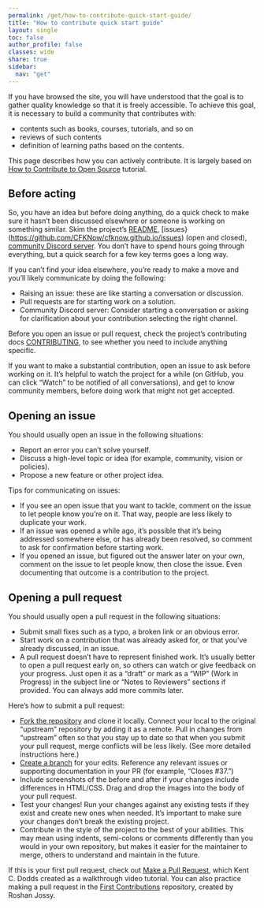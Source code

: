 ```yaml
---
permalink: /get/how-to-contribute-quick-start-guide/
title: "How to contribute quick start guide"
layout: single
toc: false
author_profile: false
classes: wide
share: true
sidebar:
  nav: "get"
---
```


If you have browsed the site, you will have understood that the goal is to gather quality knowledge so that it is freely accessible. To achieve this goal, it is necessary to build a community that contributes with:
- contents such as books, courses, tutorials, and so on
- reviews of such contents
- definition of learning paths based on the contents.

This page describes how you can actively contribute. It is largely based on [How to Contribute to Open Source](https://opensource.guide/how-to-contribute/) tutorial.

## Before acting
So, you have an idea but before doing anything, do a quick check to make sure it hasn’t been discussed elsewhere or someone is working on something similar. Skim the project’s [README](https://github.com/CFKNow/cfknow.github.io), [issues}(https://github.com/CFKNow/cfknow.github.io/issues) (open and closed), [community Discord server](https://cfknow.github.io/community/). You don’t have to spend hours going through everything, but a quick search for a few key terms goes a long way.

If you can’t find your idea elsewhere, you’re ready to make a move and you’ll likely communicate by doing the following:
- Raising an issue: these are like starting a conversation or discussion.
- Pull requests are for starting work on a solution.
- Community Discord server: Consider starting a conversation or asking for clarification about your contribution selecting the right channel.

Before you open an issue or pull request, check the project’s contributing docs [CONTRIBUTING](https://github.com/CFKNow/cfknow.github.io/blob/master/CONTRIBUTING.md), to see whether you need to include anything specific. 

If you want to make a substantial contribution, open an issue to ask before working on it. It’s helpful to watch the project for a while (on GitHub, you can click “Watch” to be notified of all conversations), and get to know community members, before doing work that might not get accepted.

## Opening an issue
You should usually open an issue in the following situations:
- Report an error you can’t solve yourself.
- Discuss a high-level topic or idea (for example, community, vision or policies).
- Propose a new feature or other project idea.

Tips for communicating on issues:
- If you see an open issue that you want to tackle, comment on the issue to let people know you’re on it. That way, people are less likely to duplicate your work.
- If an issue was opened a while ago, it’s possible that it’s being addressed somewhere else, or has already been resolved, so comment to ask for confirmation before starting work.
- If you opened an issue, but figured out the answer later on your own, comment on the issue to let people know, then close the issue. Even documenting that outcome is a contribution to the project.

## Opening a pull request
You should usually open a pull request in the following situations:
- Submit small fixes such as a typo, a broken link or an obvious error.
- Start work on a contribution that was already asked for, or that you’ve already discussed, in an issue.
- A pull request doesn’t have to represent finished work. It’s usually better to open a pull request early on, so others can watch or give feedback on your progress. Just open it as a “draft” or mark as a “WIP” (Work in Progress) in the subject line or “Notes to Reviewers” sections if provided. You can always add more commits later.

Here’s how to submit a pull request:
- [Fork the repository](https://guides.github.com/activities/forking/) and clone it locally. Connect your local to the original “upstream” repository by adding it as a remote. Pull in changes from “upstream” often so that you stay up to date so that when you submit your pull request, merge conflicts will be less likely. (See more detailed instructions here.)
- [Create a branch](https://guides.github.com/introduction/flow/) for your edits.
Reference any relevant issues or supporting documentation in your PR (for example, “Closes #37.”)
- Include screenshots of the before and after if your changes include differences in HTML/CSS. Drag and drop the images into the body of your pull request.
- Test your changes! Run your changes against any existing tests if they exist and create new ones when needed. It’s important to make sure your changes don’t break the existing project.
- Contribute in the style of the project to the best of your abilities. This may mean using indents, semi-colons or comments differently than you would in your own repository, but makes it easier for the maintainer to merge, others to understand and maintain in the future.

If this is your first pull request, check out [Make a Pull Request](https://makeapullrequest.com/), which Kent C. Dodds created as a walkthrough video tutorial. You can also practice making a pull request in the [First Contributions](https://github.com/firstcontributions/first-contributions) repository, created by Roshan Jossy.